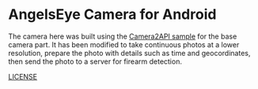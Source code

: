 # AngelsEye Camera for Android

The camera here was built using the [Camera2API sample](https://github.com/googlesamples/android-Camera2Basic) for the base camera part. 
It has been modified to take continuous photos at a lower resolution, prepare the photo with details such as time and geocordinates, then 
send the photo to a server for firearm detection. 

[LICENSE](https://github.com/suzyng83209/HackHarvard/blob/master/AndroidCamera/LICENSE)
